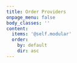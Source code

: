 ```yaml
---
title: Order Providers
onpage_menu: false
body_classes: ''
content:
  items: '@self.modular'
  order:
    by: default
    dir: asc
---
```


